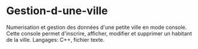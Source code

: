 # Gestion-d-une-ville
Numerisation et gestion des données d'une petite ville en mode console.
Cette console permet d'inscrire, afficher, modifier et supprimer un habitant de la ville.
Langages: C++, fichier texte.
